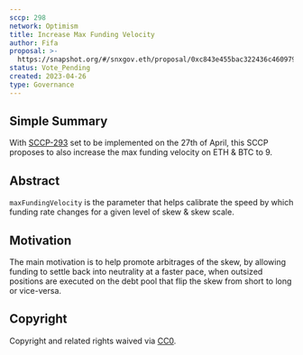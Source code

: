 ```yaml
---
sccp: 298
network: Optimism
title: Increase Max Funding Velocity 
author: Fifa
proposal: >-
  https://snapshot.org/#/snxgov.eth/proposal/0xc843e455bac322436c46097982052442f14723d31fb2eb02506ad8b5ed8cc73d
status: Vote_Pending
created: 2023-04-26
type: Governance
---
```


## Simple Summary

<!--"If you can't explain it simply, you don't understand it well enough." Provide a simplified and layman-accessible explanation of the SCCP.-->

With [SCCP-293](https://sips.synthetix.io/sccp/sccp-293/) set to be implemented on the 27th of April, this SCCP proposes to also increase the max funding velocity on ETH & BTC to 9.

## Abstract

<!--A short (~200 word) description of the variable change proposed.-->
`maxFundingVelocity` is the parameter that helps calibrate the speed by which funding rate changes for a given level of skew & skew scale.


## Motivation

<!--The motivation is critical for SCCPs that want to update variables within Synthetix. It should clearly explain why the existing variable is not incentive aligned. SCCP submissions without sufficient motivation may be rejected outright.-->

The main motivation is to help promote arbitrages of the skew, by allowing funding to settle back into neutrality at a faster pace, when outsized positions are executed on the debt pool that flip the skew from short to long or vice-versa.

## Copyright

Copyright and related rights waived via [CC0](https://creativecommons.org/publicdomain/zero/1.0/).

